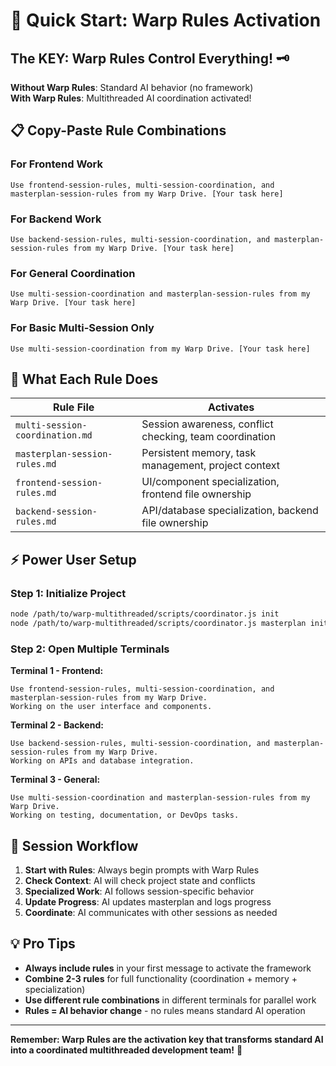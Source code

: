 # 🚀 Quick Start: Warp Rules Activation

## The KEY: Warp Rules Control Everything! 🗝️

**Without Warp Rules**: Standard AI behavior (no framework)  
**With Warp Rules**: Multithreaded AI coordination activated!

## 📋 Copy-Paste Rule Combinations

### For Frontend Work
```
Use frontend-session-rules, multi-session-coordination, and masterplan-session-rules from my Warp Drive. [Your task here]
```

### For Backend Work  
```
Use backend-session-rules, multi-session-coordination, and masterplan-session-rules from my Warp Drive. [Your task here]
```

### For General Coordination
```
Use multi-session-coordination and masterplan-session-rules from my Warp Drive. [Your task here]
```

### For Basic Multi-Session Only
```
Use multi-session-coordination from my Warp Drive. [Your task here]
```

## 🎯 What Each Rule Does

| Rule File | Activates |
|-----------|-----------|
| `multi-session-coordination.md` | Session awareness, conflict checking, team coordination |
| `masterplan-session-rules.md` | Persistent memory, task management, project context |
| `frontend-session-rules.md` | UI/component specialization, frontend file ownership |
| `backend-session-rules.md` | API/database specialization, backend file ownership |

## ⚡ Power User Setup

### Step 1: Initialize Project
```bash
node /path/to/warp-multithreaded/scripts/coordinator.js init
node /path/to/warp-multithreaded/scripts/coordinator.js masterplan init
```

### Step 2: Open Multiple Terminals

**Terminal 1 - Frontend:**
```
Use frontend-session-rules, multi-session-coordination, and masterplan-session-rules from my Warp Drive.
Working on the user interface and components.
```

**Terminal 2 - Backend:**
```
Use backend-session-rules, multi-session-coordination, and masterplan-session-rules from my Warp Drive.
Working on APIs and database integration.
```

**Terminal 3 - General:**
```
Use multi-session-coordination and masterplan-session-rules from my Warp Drive.
Working on testing, documentation, or DevOps tasks.
```

## 🔄 Session Workflow

1. **Start with Rules**: Always begin prompts with Warp Rules
2. **Check Context**: AI will check project state and conflicts
3. **Specialized Work**: AI follows session-specific behavior
4. **Update Progress**: AI updates masterplan and logs progress
5. **Coordinate**: AI communicates with other sessions as needed

## 💡 Pro Tips

- **Always include rules** in your first message to activate the framework
- **Combine 2-3 rules** for full functionality (coordination + memory + specialization)
- **Use different rule combinations** in different terminals for parallel work
- **Rules = AI behavior change** - no rules means standard AI operation

---

**Remember: Warp Rules are the activation key that transforms standard AI into a coordinated multithreaded development team!** 🎯
